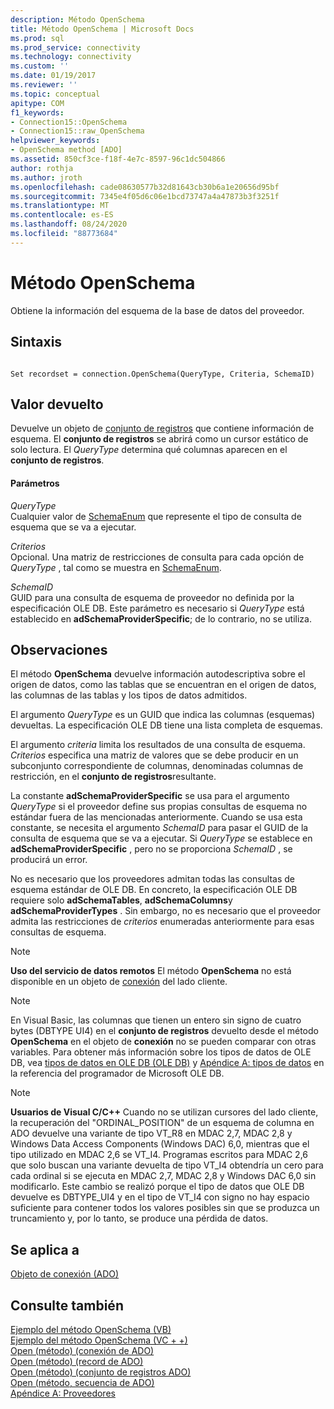 ```yaml
---
description: Método OpenSchema
title: Método OpenSchema | Microsoft Docs
ms.prod: sql
ms.prod_service: connectivity
ms.technology: connectivity
ms.custom: ''
ms.date: 01/19/2017
ms.reviewer: ''
ms.topic: conceptual
apitype: COM
f1_keywords:
- Connection15::OpenSchema
- Connection15::raw_OpenSchema
helpviewer_keywords:
- OpenSchema method [ADO]
ms.assetid: 850cf3ce-f18f-4e7c-8597-96c1dc504866
author: rothja
ms.author: jroth
ms.openlocfilehash: cade08630577b32d81643cb30b6a1e20656d95bf
ms.sourcegitcommit: 7345e4f05d6c06e1bcd73747a4a47873b3f3251f
ms.translationtype: MT
ms.contentlocale: es-ES
ms.lasthandoff: 08/24/2020
ms.locfileid: "88773684"
---
```

# <a name="openschema-method"></a>Método OpenSchema
Obtiene la información del esquema de la base de datos del proveedor.  
  
## <a name="syntax"></a>Sintaxis  
  
```  
  
Set recordset = connection.OpenSchema(QueryType, Criteria, SchemaID)  
```  
  
## <a name="return-value"></a>Valor devuelto  
 Devuelve un objeto de [conjunto de registros](./recordset-object-ado.md) que contiene información de esquema. El **conjunto de registros** se abrirá como un cursor estático de solo lectura. El *QueryType* determina qué columnas aparecen en el **conjunto de registros**.  
  
#### <a name="parameters"></a>Parámetros  
 *QueryType*  
 Cualquier valor de [SchemaEnum](./schemaenum.md) que represente el tipo de consulta de esquema que se va a ejecutar.  
  
 *Criterios*  
 Opcional. Una matriz de restricciones de consulta para cada opción de *QueryType* , tal como se muestra en [SchemaEnum](./schemaenum.md).  
  
 *SchemaID*  
 GUID para una consulta de esquema de proveedor no definida por la especificación OLE DB. Este parámetro es necesario si *QueryType* está establecido en **adSchemaProviderSpecific**; de lo contrario, no se utiliza.  
  
## <a name="remarks"></a>Observaciones  
 El método **OpenSchema** devuelve información autodescriptiva sobre el origen de datos, como las tablas que se encuentran en el origen de datos, las columnas de las tablas y los tipos de datos admitidos.  
  
 El argumento *QueryType* es un GUID que indica las columnas (esquemas) devueltas. La especificación OLE DB tiene una lista completa de esquemas.  
  
 El argumento *criteria* limita los resultados de una consulta de esquema. *Criterios* especifica una matriz de valores que se debe producir en un subconjunto correspondiente de columnas, denominadas columnas de restricción, en el **conjunto de registros**resultante.  
  
 La constante **adSchemaProviderSpecific** se usa para el argumento *QueryType* si el proveedor define sus propias consultas de esquema no estándar fuera de las mencionadas anteriormente. Cuando se usa esta constante, se necesita el argumento *SchemaID* para pasar el GUID de la consulta de esquema que se va a ejecutar. Si *QueryType* se establece en **adSchemaProviderSpecific** , pero no se proporciona *SchemaID* , se producirá un error.  
  
 No es necesario que los proveedores admitan todas las consultas de esquema estándar de OLE DB. En concreto, la especificación OLE DB requiere solo **adSchemaTables**, **adSchemaColumns**y **adSchemaProviderTypes** . Sin embargo, no es necesario que el proveedor admita las restricciones de *criterios* enumeradas anteriormente para esas consultas de esquema.  
  
> [!NOTE]
>  **Uso del servicio de datos remotos** El método **OpenSchema** no está disponible en un objeto de [conexión](./connection-object-ado.md) del lado cliente.  
  
> [!NOTE]
>  En Visual Basic, las columnas que tienen un entero sin signo de cuatro bytes (DBTYPE UI4) en el **conjunto de registros** devuelto desde el método **OpenSchema** en el objeto de **conexión** no se pueden comparar con otras variables. Para obtener más información sobre los tipos de datos de OLE DB, vea [tipos de datos en OLE DB (OLE DB)](/previous-versions/windows/desktop/ms714931(v=vs.85)) y [Apéndice A: tipos de datos](/previous-versions/windows/desktop/ms723969(v=vs.85)) en la referencia del programador de Microsoft OLE DB.  
  
> [!NOTE]
>  **Usuarios de Visual C/C++** Cuando no se utilizan cursores del lado cliente, la recuperación del "ORDINAL_POSITION" de un esquema de columna en ADO devuelve una variante de tipo VT_R8 en MDAC 2,7, MDAC 2,8 y Windows Data Access Components (Windows DAC) 6,0, mientras que el tipo utilizado en MDAC 2,6 se VT_I4. Programas escritos para MDAC 2,6 que solo buscan una variante devuelta de tipo VT_I4 obtendría un cero para cada ordinal si se ejecuta en MDAC 2,7, MDAC 2,8 y Windows DAC 6,0 sin modificarlo. Este cambio se realizó porque el tipo de datos que OLE DB devuelve es DBTYPE_UI4 y en el tipo de VT_I4 con signo no hay espacio suficiente para contener todos los valores posibles sin que se produzca un truncamiento y, por lo tanto, se produce una pérdida de datos.  
  
## <a name="applies-to"></a>Se aplica a  
 [Objeto de conexión (ADO)](./connection-object-ado.md)  
  
## <a name="see-also"></a>Consulte también  
 [Ejemplo del método OpenSchema (VB)](./openschema-method-example-vb.md)   
 [Ejemplo del método OpenSchema (VC + +)](./openschema-method-example-vc.md)   
 [Open (método) (conexión de ADO)](./open-method-ado-connection.md)   
 [Open (método) (record de ADO)](./open-method-ado-record.md)   
 [Open (método) (conjunto de registros ADO)](./open-method-ado-recordset.md)   
 [Open (método, secuencia de ADO)](./open-method-ado-stream.md)   
 [Apéndice A: Proveedores](../../guide/appendixes/appendix-a-providers.md)